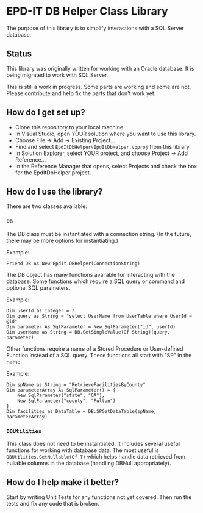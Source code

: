 # EPD-IT DB Helper Class Library

The purpose of this library is to simplify interactions with a SQL Server database. 

## Status

This library was originally written for working with an Oracle database. It is being migrated to work with SQL Server.

This is still a work in progress. Some parts are working and some are not. Please contribute and help fix the parts that don't work yet. 

## How do I get set up?

* Clone this repository to your local machine.
* In Visual Studio, open YOUR solution where you want to use this library. 
* Choose File → Add → Existing Project...
* Find and select `EpdItDbHelper\EpdItDbHelper.vbproj` from this library.
* In Solution Explorer, select YOUR project, and choose Project → Add Reference...
* In the Reference Manager that opens, select Projects and check the box for the EpdItDbHelper project.

## How do I use the library?

There are two classes available:

### `DB`

The DB class must be instantiated with a connection string. (In the future, there may be more options for instantiating.) 

Example:

```
Friend DB As New EpdIt.DBHelper(ConnectionString)
```

The DB object has many functions available for interacting with the database. Some functions which require a SQL query or command and optional SQL parameters.

Example:

```
Dim userId as Integer = 3
Dim query as String = "select UserName from UserTable where UserId = @id"
Dim parameter As SqlParameter = New SqlParameter("id", userId)
Dim userName as String = DB.GetSingleValue(Of String)(query, parameter)
```

Other functions require a name of a Stored Procedure or User-defined Function instead of a SQL query. These functions all start with "SP" in the name.

Example:

```
Dim spName as String = "RetrieveFacilitiesByCounty"
Dim parameterArray As SqlParameter() = {
    New SqlParameter("state", "GA"),
    New SqlParameter("county", "Fulton")
}
Dim facilities as DataTable = DB.SPGetDataTable(spName, parameterArray)
```

### `DBUtilities`

This class does not need to be instantiated. It includes several useful functions for working with database data. The most useful is `DBUtilities.GetNullable(Of T)` which helps handle data retrieved from nullable columns in the database (handling DBNull appropriately).

## How do I help make it better?

Start by writing Unit Tests for any functions not yet covered. Then run the tests and fix any code that is broken.